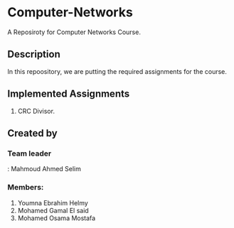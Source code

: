 # Computer-Networks
A Reposiroty for Computer Networks Course. 

## Description
In this repoository, we are putting the required assignments for the course.

## Implemented Assignments
1. CRC Divisor.

## Created by 

<h3>Team leader</h3>: Mahmoud Ahmed Selim

### Members: 
1. Youmna Ebrahim Helmy 
2. Mohamed Gamal El said
3. Mohamed Osama Mostafa

